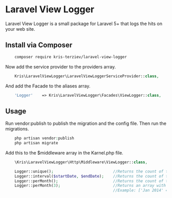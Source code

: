 # Laravel View Logger

Laravel View Logger is a small package for Laravel 5+ that logs the hits on your web site.

## Install via Composer

```bash
    composer require kris-terziev/laravel-view-logger
```

Now add the service provider to the providers array.

```php
    Kris\LaravelViewLogger\LaravelViewLoggerServiceProvider::class,
```

And add the Facade to the aliases array.

```php
    'Logger'    => Kris\LaravelViewLogger\Facades\ViewLogger::class,
```

## Usage

Run vendor:publish to publish the migration and the config file. Then run the migrations.
``` php
    php artisan vendor:publish
    php artisan migrate
```

Add this to the $middleware array in the Karnel.php file.

```php
    \Kris\LaravelViewLogger\Http\Middleware\ViewLogger::class,
```

```php
    Logger::unique();                          //Returns the count of the unique hits on the website.
    Logger::interval($startDate, $endDate);    //Returns the count of the unique hits for the given interval. You can use Carbon.
    Logger::perMonth();                        //Returns the count of the unique hits fot the last month. Same as Logger::lastMonth()
    Logger::perMonth(3);                       //Returns an array with the hits for the last 3 months.
                                               //Example: ['Jan 2014' => '23', 'Feb 2014' => '43']
```


